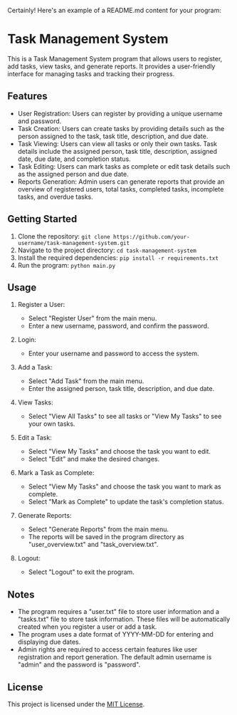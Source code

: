 Certainly! Here's an example of a README.md content for your program:

# Task Management System

This is a Task Management System program that allows users to register, add tasks, view tasks, and generate reports. It provides a user-friendly interface for managing tasks and tracking their progress.

## Features

- User Registration: Users can register by providing a unique username and password.
- Task Creation: Users can create tasks by providing details such as the person assigned to the task, task title, description, and due date.
- Task Viewing: Users can view all tasks or only their own tasks. Task details include the assigned person, task title, description, assigned date, due date, and completion status.
- Task Editing: Users can mark tasks as complete or edit task details such as the assigned person and due date.
- Reports Generation: Admin users can generate reports that provide an overview of registered users, total tasks, completed tasks, incomplete tasks, and overdue tasks.

## Getting Started

1. Clone the repository: `git clone https://github.com/your-username/task-management-system.git`
2. Navigate to the project directory: `cd task-management-system`
3. Install the required dependencies: `pip install -r requirements.txt`
4. Run the program: `python main.py`

## Usage

1. Register a User:
   - Select "Register User" from the main menu.
   - Enter a new username, password, and confirm the password.

2. Login:
   - Enter your username and password to access the system.

3. Add a Task:
   - Select "Add Task" from the main menu.
   - Enter the assigned person, task title, description, and due date.

4. View Tasks:
   - Select "View All Tasks" to see all tasks or "View My Tasks" to see your own tasks.

5. Edit a Task:
   - Select "View My Tasks" and choose the task you want to edit.
   - Select "Edit" and make the desired changes.

6. Mark a Task as Complete:
   - Select "View My Tasks" and choose the task you want to mark as complete.
   - Select "Mark as Complete" to update the task's completion status.

7. Generate Reports:
   - Select "Generate Reports" from the main menu.
   - The reports will be saved in the program directory as "user_overview.txt" and "task_overview.txt".

8. Logout:
   - Select "Logout" to exit the program.

## Notes

- The program requires a "user.txt" file to store user information and a "tasks.txt" file to store task information. These files will be automatically created when you register a user or add a task.
- The program uses a date format of YYYY-MM-DD for entering and displaying due dates.
- Admin rights are required to access certain features like user registration and report generation. The default admin username is "admin" and the password is "password".

## License

This project is licensed under the [MIT License](https://opensource.org/licenses/MIT).
